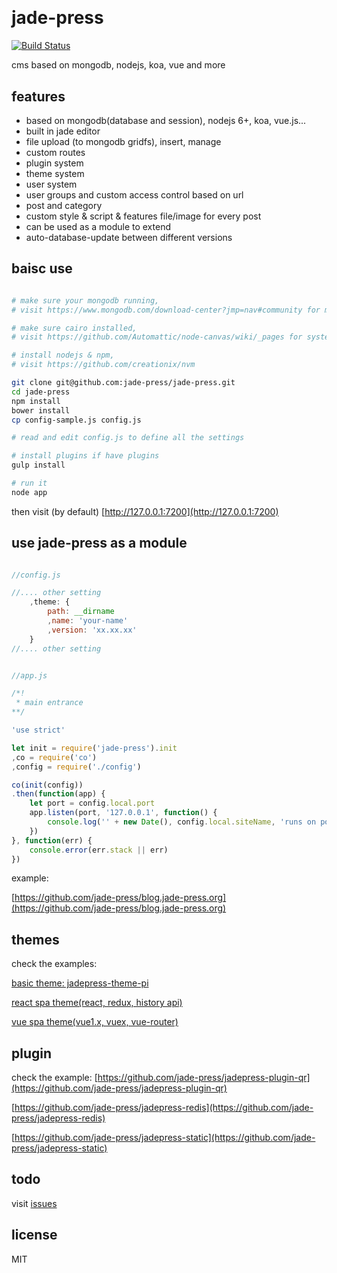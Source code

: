 <h1 align="center">
    <img src="//jade-press.github.io/jade-press.org/public/jade-press-logo.png", alt="" />
</h1>

# jade-press

[![Build Status](https://travis-ci.org/jade-press/jade-press.svg?branch=master)](https://travis-ci.org/jade-press/jade-press)

cms based on mongodb, nodejs, koa, vue and more

## features

- based on mongodb(database and session), nodejs 6+, koa, vue.js...
- built in jade editor
- file upload (to mongodb gridfs), insert, manage
- custom routes
- plugin system
- theme system
- user system
- user groups and custom access control based on url
- post and category
- custom style & script & features file/image for every post
- can be used as a module to extend
- auto-database-update between different versions

## baisc use
```bash

# make sure your mongodb running,
# visit https://www.mongodb.com/download-center?jmp=nav#community for more info

# make sure cairo installed,
# visit https://github.com/Automattic/node-canvas/wiki/_pages for system spec

# install nodejs & npm,
# visit https://github.com/creationix/nvm

git clone git@github.com:jade-press/jade-press.git
cd jade-press
npm install
bower install
cp config-sample.js config.js

# read and edit config.js to define all the settings 

# install plugins if have plugins
gulp install

# run it
node app

```

then visit (by default) [http://127.0.0.1:7200](http://127.0.0.1:7200)

## use jade-press as a module

```javascript

//config.js

//.... other setting
    ,theme: {
        path: __dirname
        ,name: 'your-name'
        ,version: 'xx.xx.xx'
    }
//.... other setting

```

```javascript

//app.js

/*!
 * main entrance
**/

'use strict'

let init = require('jade-press').init
,co = require('co')
,config = require('./config')

co(init(config))
.then(function(app) {
    let port = config.local.port
    app.listen(port, '127.0.0.1', function() {
        console.log('' + new Date(), config.local.siteName, 'runs on port', port)
    })
}, function(err) {
    console.error(err.stack || err)
})

```

example:

[https://github.com/jade-press/blog.jade-press.org](https://github.com/jade-press/blog.jade-press.org)

## themes
check the examples:

[basic theme: jadepress-theme-pi](https://github.com/jade-press/jadepress-theme-pi)

[react spa theme(react, redux, history api)](https://github.com/jade-press/jadepress-react-spa)

[vue spa theme(vue1.x, vuex, vue-router)](https://github.com/jade-press/jadepress-vue-spa)

## plugin
check the example:
[https://github.com/jade-press/jadepress-plugin-qr](https://github.com/jade-press/jadepress-plugin-qr)

[https://github.com/jade-press/jadepress-redis](https://github.com/jade-press/jadepress-redis)

[https://github.com/jade-press/jadepress-static](https://github.com/jade-press/jadepress-static)

## todo

visit [issues](https://github.com/jade-press/jade-press/issues)

## license
MIT

